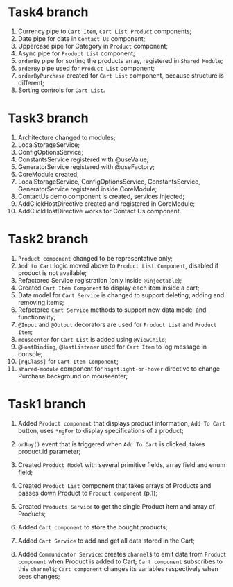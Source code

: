 # Task4 branch
1. Currency pipe to `Cart Item`, `Cart List`, `Product` components;
2. Date pipe for date in `Contact Us` component;
3. Uppercase pipe for Category in `Product` component;
4. Async pipe for `Product List` component;
5. `orderBy` pipe for sorting the products array, registered in `Shared Module`;
6. `orderBy` pipe used for `Product List` component;
7. `orderByPurchase` created for `Cart List` component, because structure is different;
8. Sorting controls for `Cart List`.


# Task3 branch
1. Architecture changed to modules;
2. LocalStorageService;
3. ConfigOptionsService;
4. ConstantsService registered with @useValue;
5. GeneratorService registered with @useFactory;
6. CoreModule created;
7. LocalStorageService, ConfigOptionsService, ConstantsService, GeneratorService registered inside CoreModule;
8. ContactUs demo component is created, services injected;
9. AddClickHostDirective created and registered in CoreModule;
10. AddClickHostDirective works for Contact Us component.


# Task2 branch
1. `Product component` changed to be representative only;
2. `Add to Cart` logic moved above to `Product List Component`, disabled if product is not available;
3. Refactored Service registration (only inside `@injectable`);
4. Created `Cart Item Component` to display each item inside a cart;
5. Data model for `Cart Service` is changed to support deleting, adding and removing items;
6. Refactored `Cart Service` methods to support new data model and functionality;
7. `@Input` and `@Output` decorators are used for `Product List` and `Product Item`;
8. `mouseenter` for `Cart List` is added using `@ViewChild`;
9. `@HostBinding`, `@HostListener` used for `Cart Item` to log message in console;
10. `[ngClass]` for `Cart Item Component`;
11. `shared-module` component for `hightlight-on-hover` directive to change Purchase background on mouseenter;


# Task1 branch
1. Added `Product component` that displays product information, `Add To Cart` button, uses `*ngFor` to display 
specifications of a product;
2. `onBuy()` event that is triggered when `Add To Cart` is clicked, takes product.id parameter;
3. Created `Product Model` with several primitive fields, array field and enum field;
4. Created `Product List` component that takes arrays of Products and passes down Product to `Product component` (p.1);
5. Created `Products Service` to get the single Product item and array of Products;

6. Added `Cart component` to store the bought products;
7. Added `Cart Service` to add and get all data stored in the Cart;
8. Added `Communicator Service`:
    creates `channel$` to emit data from `Product component` when Product is added to Cart;
    `Cart component` subscribes to this `channel$`;
    `Cart component` changes its variables respectively when sees changes;
